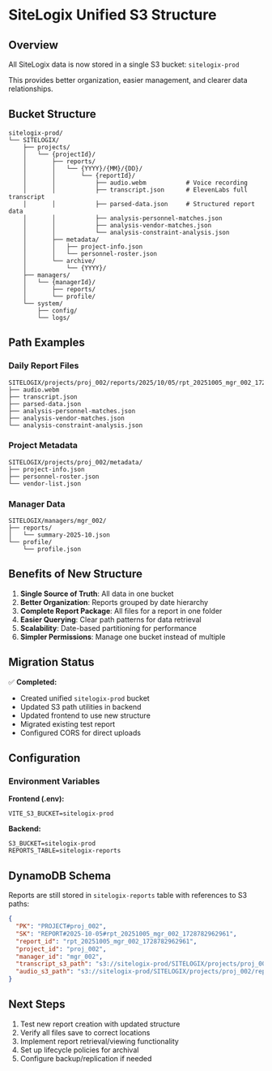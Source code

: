 # SiteLogix Unified S3 Structure

## Overview

All SiteLogix data is now stored in a single S3 bucket: `sitelogix-prod`

This provides better organization, easier management, and clearer data relationships.

## Bucket Structure

```
sitelogix-prod/
└── SITELOGIX/
    ├── projects/
    │   └── {projectId}/
    │       ├── reports/
    │       │   └── {YYYY}/{MM}/{DD}/
    │       │       └── {reportId}/
    │       │           ├── audio.webm           # Voice recording
    │       │           ├── transcript.json      # ElevenLabs full transcript
    │       │           ├── parsed-data.json     # Structured report data
    │       │           ├── analysis-personnel-matches.json
    │       │           ├── analysis-vendor-matches.json
    │       │           └── analysis-constraint-analysis.json
    │       ├── metadata/
    │       │   ├── project-info.json
    │       │   └── personnel-roster.json
    │       └── archive/
    │           └── {YYYY}/
    ├── managers/
    │   └── {managerId}/
    │       ├── reports/
    │       └── profile/
    └── system/
        ├── config/
        └── logs/
```

## Path Examples

### Daily Report Files
```
SITELOGIX/projects/proj_002/reports/2025/10/05/rpt_20251005_mgr_002_1728782962961/
├── audio.webm
├── transcript.json
├── parsed-data.json
├── analysis-personnel-matches.json
├── analysis-vendor-matches.json
└── analysis-constraint-analysis.json
```

### Project Metadata
```
SITELOGIX/projects/proj_002/metadata/
├── project-info.json
├── personnel-roster.json
└── vendor-list.json
```

### Manager Data
```
SITELOGIX/managers/mgr_002/
├── reports/
│   └── summary-2025-10.json
└── profile/
    └── profile.json
```

## Benefits of New Structure

1. **Single Source of Truth**: All data in one bucket
2. **Better Organization**: Reports grouped by date hierarchy
3. **Complete Report Package**: All files for a report in one folder
4. **Easier Querying**: Clear path patterns for data retrieval
5. **Scalability**: Date-based partitioning for performance
6. **Simpler Permissions**: Manage one bucket instead of multiple

## Migration Status

✅ **Completed:**
- Created unified `sitelogix-prod` bucket
- Updated S3 path utilities in backend
- Updated frontend to use new structure
- Migrated existing test report
- Configured CORS for direct uploads

## Configuration

### Environment Variables

**Frontend (.env):**
```
VITE_S3_BUCKET=sitelogix-prod
```

**Backend:**
```
S3_BUCKET=sitelogix-prod
REPORTS_TABLE=sitelogix-reports
```

## DynamoDB Schema

Reports are still stored in `sitelogix-reports` table with references to S3 paths:

```json
{
  "PK": "PROJECT#proj_002",
  "SK": "REPORT#2025-10-05#rpt_20251005_mgr_002_1728782962961",
  "report_id": "rpt_20251005_mgr_002_1728782962961",
  "project_id": "proj_002",
  "manager_id": "mgr_002",
  "transcript_s3_path": "s3://sitelogix-prod/SITELOGIX/projects/proj_002/reports/2025/10/05/rpt_20251005_mgr_002_1728782962961/transcript.json",
  "audio_s3_path": "s3://sitelogix-prod/SITELOGIX/projects/proj_002/reports/2025/10/05/rpt_20251005_mgr_002_1728782962961/audio.webm"
}
```

## Next Steps

1. Test new report creation with updated structure
2. Verify all files save to correct locations
3. Implement report retrieval/viewing functionality
4. Set up lifecycle policies for archival
5. Configure backup/replication if needed
